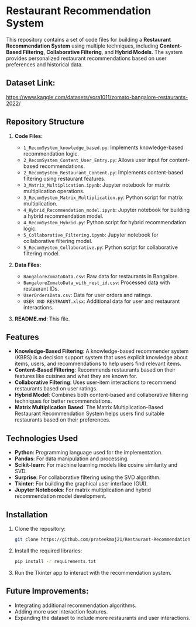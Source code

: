 # Restaurant Recommendation System

This repository contains a set of code files for building a **Restaurant Recommendation System** using multiple techniques, including **Content-Based Filtering**, **Collaborative Filtering**, and **Hybrid Models**. The system provides personalized restaurant recommendations based on user preferences and historical data.

## Dataset Link:

https://www.kaggle.com/datasets/vora1011/zomato-bangalore-restaurants-2022/

## Repository Structure

1. **Code Files:**
   - `1_RecomSystem_knowledge_based.py`: Implements knowledge-based recommendation logic.
   - `2_RecomSystem_Content_User_Entry.py`: Allows user input for content-based recommendations.
   - `2_RecomSystem_Restaurant_Content.py`: Implements content-based filtering using restaurant features.
   - `3_Matrix_Multiplication.ipynb`: Jupyter notebook for matrix multiplication operations.
   - `3_RecomSystem_Matrix_Multiplication.py`: Python script for matrix multiplication.
   - `4_Hybrid_Recommendation_model.ipynb`: Jupyter notebook for building a hybrid recommendation model.
   - `4_RecomSystem_Hybrid.py`: Python script for hybrid recommendation logic.
   - `5_Collaborative_Filtering.ipynb`: Jupyter notebook for collaborative filtering model.
   - `5_RecomSystem_Collaborative.py`: Python script for collaborative filtering model.
   
2. **Data Files:**
   - `BangaloreZomatoData.csv`: Raw data for restaurants in Bangalore.
   - `BangaloreZomatoData_with_rest_id.csv`: Processed data with restaurant IDs.
   - `UserOrdersData.csv`: Data for user orders and ratings.
   - `USER AND RESTRAUNT.xlsx`: Additional data for user and restaurant interactions.

3. **README.md**: This file.

## Features

- **Knowledge-Based Filtering**:  A knowledge-based recommender system (KBRS) is a decision support system that uses explicit knowledge about items, users, and recommendations to help users find relevant items. 
- **Content-Based Filtering**: Recommends restaurants based on their features like cuisines and what they are known for.
- **Collaborative Filtering**: Uses user-item interactions to recommend restaurants based on user ratings.
- **Hybrid Model**: Combines both content-based and collaborative filtering techniques for better recommendations.
- **Matrix Multiplication Based**: The Matrix Multiplication-Based Restaurant Recommendation System helps users find suitable restaurants based on their preferences.

## Technologies Used

- **Python**: Programming language used for the implementation.
- **Pandas**: For data manipulation and processing.
- **Scikit-learn**: For machine learning models like cosine similarity and SVD.
- **Surprise**: For collaborative filtering using the SVD algorithm.
- **Tkinter**: For building the graphical user interface (GUI).
- **Jupyter Notebooks**: For matrix multiplication and hybrid recommendation model development.

## Installation

1. Clone the repository:
   ```bash
   git clone https://github.com/prateekmaj21/Restaurant-Recommendation-System.git
   ```
2. Install the required libraries:

   ```bash
   pip install -r requirements.txt
   ```
3. Run the Tkinter app to interact with the recommendation system.

## Future Improvements:
- Integrating additional recommendation algorithms.
- Adding more user interaction features.
- Expanding the dataset to include more restaurants and user interactions.
